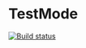 # TestMode
[![Build status](https://ci.appveyor.com/api/projects/status/0vfvsvj5qkax0b7k?svg=true)](https://ci.appveyor.com/project/vozle/testmode)
